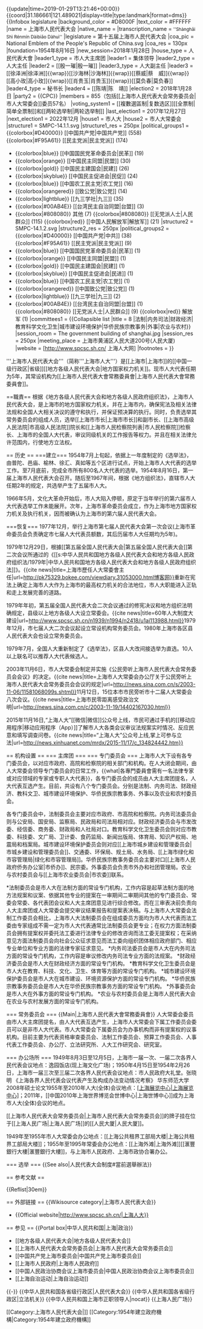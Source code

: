 {{update|time=2019-01-29T13:21:46+00:00}}
{{coord|31.186661|121.489021|display=title|type:landmark|format=dms}}
{{Infobox legislature
 |background_color   = #D8000F
 |text_color         = #FFFFFF
 |name               = 上海市人民代表大会
 |native_name        = 
 |transcription_name = <small>''Shànghǎi Shì Rénmín Dàibiǎo Dàhuì''</small>
 |legislature        = 第十五届上海市人民代表大会
 |coa_pic            = National Emblem of the People's Republic of China.svg
 |coa_res            = 130px
 |foundation=1954年8月16日
|new_session=2018年1月28日
 |house_type         = 人民代表大會
 |leader1_type       = 市人大主席团
 |leader1            = 集体领导
 |leader2_type       = 人大主任
 |leader2            = [[殷一璀|殷一璀]] 
 |leader3_type       = 人大副主任
 |leader3            = [[徐泽洲|徐泽洲]]{{wrap}}[[沙海林|沙海林]]{{wrap}}[[蔡威|蔡　威]]{{wrap}}[[高小玫|高小玫]]{{wrap}}[[肖贵玉|肖贵玉]]{{wrap}}[[莫负春|莫负春]]
 |leader4_type       = 秘书长
 |leader4            = [[陈靖|陈　靖]]
 |election2          = 2018年1月28日
 |party2             = {{CPC}}
 |members            = 855（包括[[上海市人民代表大会常务委员会|市人大常委会]]委员57名）
 |voting_system1     = [[複數選區制|复数选区]][[全票制|简单全票制]]和[[两轮选举制|两轮选举制]]
 |last_election1     = 2017年12月27日
 |next_election1     = 2022年12月
 |house1             = 市人大
 |house2             = 市人大常委会
 |structure1         = SMPC-14.1.1.svg
 |structure1_res     = 250px
 |political_groups1  = 
{{colorbox|#D40000}} [[中国共产党|中国共产党]] (558)
<br >{{colorbox|#F95A61}} [[民主党派|民主党派]] (174)
* {{colorbox|blue}} [[中国国民党革命委员会|民革]] (19)
* {{colorbox|orange}} [[中国民主同盟|民盟]] (30)
* {{colorbox|gold}} [[中国民主建国会|民建]] (26)
* {{colorbox|skyblue}} [[中国民主促进会|民促]] (24)
* {{colorbox|blue}} [[中国农工民主党|农工党]] (16)
* {{colorbox|orangered}} [[致公党|致公党]] (14)
* {{colorbox|lightblue}} [[九三学社|九三]] (35)
* {{colorbox|#00AB4E}} [[台湾民主自治同盟|台盟]] (3)
* {{colorbox|#808080}} 其他 (7)
{{colorbox|#808080}} [[无党派人士|人民群众]] (115)
{{colorbox|red}} [[中国人民解放军|解放军]] (21)
 |structure2         = SMPC-14.1.2.svg
 |structure2_res     = 250px
 |political_groups2  = 
{{colorbox|#D40000}} [[中国共产党|中共]] (38)
<br >{{colorbox|#F95A61}} [[民主党派|民主党派]] (9)
* {{colorbox|blue}} [[中国国民党革命委员会|民革]] (1)
* {{colorbox|orange}} [[中国民主同盟|民盟]] (1)
* {{colorbox|gold}} [[中国民主建国会|民建]] (1)
* {{colorbox|skyblue}} [[中国民主促进会|民进]] (1)
* {{colorbox|blue}} [[中国农工民主党|农工党]] (1)
* {{colorbox|orangered}} [[中国致公党|致公党]] (1)
* {{colorbox|lightblue}} [[九三学社|九三]] (2)
* {{colorbox|#00AB4E}} [[台湾民主自治同盟|台盟]] (1)
{{colorbox|#808080}} [[无党派人士|人民群众]] (9)
{{colorbox|red}} 解放军 (1)
 |committees1        = {{Collapsible list |title = 8 |法制|内务司法|财政经济|教育科学文化卫生|城市建设环境保护|华侨民族宗教事务|外事|农业与农村}}
 |session_room       = The government building of shanghai.jpg
 |session_res        = 250px
 |meeting_place      = 上海市黄浦区人民大道200号(人民大厦)
 |website            = [http://www.spcsc.sh.cn/ 上海人大网]
 |footnotes          =
}}

'''上海市人民代表大会'''（简称'''上海市人大'''）是[[上海市|上海市]]的[[中国一级行政区|省级]][[地方各级人民代表大会|地方国家权力机关]]。现市人大代表任期为5年，其常设机构为[[上海市人民代表大會常務委員會|上海市人民代表大會常務委員會]]。

==職責==
根据《地方各级人民代表大会和地方各级人民政府组织法》，上海市人民代表大会，是上海市的地方国家权力机关。并在上海市内，确保宪法及相关法律法规和全国人大相关决议的遵守和执行，并保证预决算的执行。同时，负责选举其常务委员会的组成人员，选举[[上海市市长|上海市市长]]和副市长、[[上海市高级人民法院|市高级人民法院]]院长和[[上海市人民检察院列表|市人民检察院]]检察长、上海市的全国人大代表，审议同级机关的工作报告等权力。并且在相关法律允许范围内，行使地方立法权。

== 历史 ==
===建立===
1954年7月上旬起，依据上一年度制定的《选举法》，由普陀、邑庙、榆林、徐汇、真如等五个区进行试点，开始上海市人大代表的选举工作。至7月底前，完成全市所有800名人大代表的选举。1954年8月16日，第一届上海市人民代表大会召开。随后至1967年间，根据《地方组织法》，直辖市人大任期2年的规定，共选举产生了五届市人大。

1966年5月，文化大革命开始后，市人大陷入停顿，原定于当年举行的第六届市人大代表选举工作未能展开。次年，上海市革命委员会成立，作为上海市地方国家权力机关及执行机关，因而被确认为上海市的第六届人民代表大会。

===恢复===
1977年12月，举行上海市第七届人民代表大会第一次会议(上海市革命委员会负责确定市七届人大代表员额数，其后历届市人大任期均为5年)。

1979年12月29日，根據[[第五届全国人民代表大会|第五届全国人民代表大会]]第二次会议所通过的《[[s:中华人民共和国地方各级人民代表大会和地方各级人民政府组织法/1979年|中华人民共和国地方各级人民代表大会和地方各级人民政府组织法]]》。<ref>{{cite news|title=上海市歷任人大常委會主任|url=http://pk75329.bokee.com/viewdiary.31053000.html博客网}}</ref>重新在宪法上确定上海市人大作为上海市的最高权力机关的合法地位，市人大职能进入正轨和走上发展完善的道路。

1979年年初，第五届全国人民代表大会二次会议通过的修宪决议和地方组织法明确规定，县级以上地方各级人大设立常委会。<ref>{{cite news|title=60年人大制度大建设|url=http://www.spcsc.sh.cn/n1939/n1994/n2418/u1ai113988.html}}</ref>1979年12月，市七届人大二次会议起设立常设机构常务委员会。1980年上海市各区县人民代表大会也设立常务委员会。

1979年7月，全国人大重新制定了《选举法》，区县人大改间接选举为直选。10人以上联名可以推荐人大代表候选人。

2003年11月6日，市人大常委会制定并实施《公民旁听上海市人民代表大会常务委员会会议》的决定。<ref>{{cite news|title=上海市人大常委会办公厅关于公民旁听上海市人民代表大会常务委员会会议的规定|url=http://news.sina.com.cn/s/2003-11-06/11581068099s.shtml}}</ref>11月12日，15位本市市民旁听市十二届人大常委会八次会议。<ref>{{cite news|title=上海市民零距离感受政治文明|url=http://news.sina.com.cn/c/2003-11-19/14402167030.html}}</ref>

2015年11月16日,“上海人大”[[微信|微信]]公众号上线，市民可通过手机的[[移动应用程序|移动应用程序（App）]]了解市人大各类会议审议法规案实时情况、反应民意和填写调查问卷。<ref>{{cite news|title=“上海人大”公众号上线,掌上可参与立法|url=http://news.xinhuanet.com/mrdx/2015-11/17/c_134824442.htm}}</ref>

== 机构设置 ==
=== 主席团 ===
=== 专门委员会 ===
上海市人大下设有各专门委员会，以对应市政府、高院和检察院的相关部门和机构。在人大闭会期间，由人大常委会领导专门委员会的日常工作，{{what|各專門委員會需有一名法律专家或对应领域的专家或专职人大代表}}，各专门委员会的成员由人大主席团提名，人大代表互选产生。目前，共设有八个专门委员会。分别是法制、内务司法、财政经济、教科文卫、城市建设环境保护、华侨民族宗教事务、外事以及农业和农村委员会。

各专门委员会中，法制委员会主要对应市政府、市高院和检察院。内务司法委员会则与公安局、国安局、监察局、民政局和司法局相对应。财政经济委员会与市发改委、经信委、商务委、财政局和人社局对口。教育科学文化卫生委员会则对应市教委、科技委、文广局、卫计委、食药监局、新闻出版局、体育局、知识产权局、地震局和档案局。城市建设环境保护委员会则对应[[上海市城乡建设和管理委员会|市城乡建设和管理委员会]]、交通委、环保局、规土局、水务局、[[上海市绿化和市容管理局|绿化和市容管理局]]。华侨民族宗教事务委员会主要对口[[上海市人民政府侨务办公室|市侨办]]、民宗委。外事委员会负责市外办和社团管理局。农业与农村委员会与[[上海市农业委员会|市农委]]联系。

*法制委员会是市人大在法制方面的常设专门机构，工作内容是起草法制方面的地方法规案和议案、依据其他专业的提案在一审期间二审期间其他的专门委员会、常委会常委、各代表团会议和人大主席团意见进行综合修改。而在三审表决前负责向人大主席团或人大常委会提交审议结果报告和提案表决稿。与上海市人大常委会法制工作委员会相比，上海市人大法制委员会在组成委员方面均为市人大代表而法工委由专家组成不需一定为市人大代表通常比法制委员会更专业；在权力方面法制委员会拥有提案权并委托法工委进行法律专业的修改咨询而法工委无提案权；在采纳意见方面法制委员会向社会公众征求意见而法工委向组织团体相应政府部门、相应专业单位和专业方面的法律专家征求意见。
*内务司法委员会是市人大在内务司法方面的常设专门机构，工作内容是审议修改内务司法专业方面的法规案。
*财政经济委员会是市人大在财政经济方面的常设专门机构。
*教育科学文化卫生委员会是市人大在教育、科技、文化、卫生、体育等方面的常设专门机构。
*城市建设环境保护委员会是市人大在城市建设、环境资源保护方面的常设专门机构。
*华侨民族宗教事务委员会是市人大在华侨民族宗教事务方面的常设专门机构。
*外事委员会是市人大在外事方面的常设专门机构。
*农业与农村委员会是上海市人民代表大会在农业与农村发展方面的常设专门机构。

=== 常务委员会 ===
{{Main|上海市人民代表大會常務委員會}}
人大常委会委员由市人大主席团提名，由人大代表互选产生，上海市人大常委会下属工作委员会委员可以是非市人大代表。市人大常委会下属委员会为办事机构而非有提案权的议事机构。目前主要为代表资格审查委员会、法制工作委员会、预算工作委员会、人事代表工作委员会、办公厅、立法研究所、人大工作研究会、研究室。

=== 办公场所 ===
1949年8月3日至12月5日，上海市一届一次、一届二次各界人民代表会议地点：逸园饭店(现上海文化广场)；1950年4月15日至1954年2月26日，上海市一届三次至三届二次各界人民代表会议地点：市人民政府大礼堂。<ref>张晓明 《上海各界人民代表会议代表产生及构成办法变动情况考察》 华东师范大学 2008年硕士论文</ref>1955年至2010年人大(全体)会议地点：[[上海展览中心|上海展览中心]](原中苏友好大厦)；2011年，[[中国2010年上海世界博览会世博中心|上海世博中心]]成为上海市人大(全体)会议的地点。

[[上海市人民代表大会常务委员会|上海市人民代表大会常务委员会]]的牌子挂在位于[[上海人民广场|上海人民广场]]的[[人民大厦|人民大厦]]。

1949年至1955年市人大常委会办公地点：[[上海公共租界工部局大楼|上海公共租界工部局大楼]]；1955年至1995年常委会办公地点：[[上海外滩|上海外滩]][[滙豐銀行大樓|滙豐銀行大樓]]，与上海市人民政府、上海市政协合署办公。

=== 选举 ===
{{See also|人民代表大会制度#當前選舉辦法}}

== 参考文献 ==
<!-- === 引用 === -->
{{Reflist|30em}}
<!-- === 来源 === -->

== 外部链接 ==
{{Wikisource category|上海市人民代表大会}}
* {{Official website|http://www.spcsc.sh.cn/|上海人大}}

== 参见 ==
{{Portal box|中华人民共和国|上海|政治}}
* [[地方各级人民代表大会|地方各级人民代表大会]]
* [[上海市人民代表大会常务委员会|上海市人民代表大会常务委员会]]
* [[中国共产党上海市委员会|中国共产党上海市委员会]]
* [[上海市人民政府|上海市人民政府]]
* [[中国人民政治协商会议上海市委员会|中国人民政治协商会议上海市委员会]]
* [[上海自治运动|上海自治运动]]

{{-}}
{{中华人民共和国各省级行政区|人民代表大会}}
{{中华人民共和国各省级行政区|立法机关}}
{{中华人民共和国上海市正职领导人|nocat}}
{{上海人民广场}}

[[Category:上海市人民代表大会|]]
[[Category:1954年建立政府機構|Category:1954年建立政府機構]]